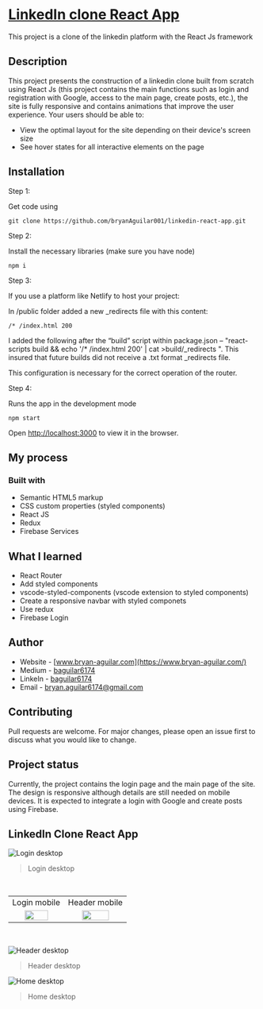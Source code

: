 # [LinkedIn clone React App](https://linkedin-clone-react-app.netlify.app/)

This project is a clone of the linkedin platform with the React Js framework

## Description

This project presents the construction of a linkedin clone built from scratch using React Js (this project contains the main functions such as login and registration with Google, access to the main page, create posts, etc.), the site is fully responsive and contains animations that improve the user experience. Your users should be able to:

- View the optimal layout for the site depending on their device's screen size
- See hover states for all interactive elements on the page

## Installation

Step 1:

Get code using

```
git clone https://github.com/bryanAguilar001/linkedin-react-app.git
```

Step 2:

Install the necessary libraries (make sure you have node)

```
npm i
```

Step 3:

If you use a platform like Netlify to host your project:

In /public folder added a new \_redirects file with this content:

```
/* /index.html 200
```

I added the following after the “build” script within package.json – "react-scripts build && echo '/\* /index.html 200' | cat >build/\_redirects ". This insured that future builds did not receive a .txt format \_redirects file.

This configuration is necessary for the correct operation of the router.

Step 4:

Runs the app in the development mode

```
npm start
```

Open [http://localhost:3000](http://localhost:3000) to view it in the browser.

## My process

### Built with

- Semantic HTML5 markup
- CSS custom properties (styled components)
- React JS
- Redux
- Firebase Services

## What I learned

- React Router
- Add styled components
- vscode-styled-components (vscode extension to styled components)
- Create a responsive navbar with styled componets
- Use redux
- Firebase Login

## Author

- Website - [www.bryan-aguilar.com](https://www.bryan-aguilar.com/)
- Medium - [baguilar6174](https://baguilar6174.medium.com/)
- LinkeIn - [baguilar6174](https://www.linkedin.com/in/baguilar6174)
- Email - [bryan.aguilar6174@gmail.com](mailto:bryan.aguilar6174@gmail.com)

## Contributing

Pull requests are welcome. For major changes, please open an issue first to discuss what you would like to change.

## Project status

Currently, the project contains the login page and the main page of the site. The design is responsive although details are still needed on mobile devices. It is expected to integrate a login with Google and create posts using Firebase.

## LinkedIn Clone React App

![Login desktop](https://github.com/bryanAguilar001/linkedin-react-app/blob/main/media/login-desktop.PNG?raw=true)

> Login desktop

<br>
<table>
  <tr>
    <td>Login mobile</td>
    <td>Header mobile</td>
  </tr>
  <tr>
    <td align="center" valign="center"><img src="https://github.com/bryanAguilar001/linkedin-react-app/blob/main/media/login-mobile.PNG?raw=true" width="70%"></td>
    <td align="center" valign="center"><img src="https://github.com/bryanAguilar001/linkedin-react-app/blob/main/media/header-mobile.PNG?raw=true" width="70%"></td>
  </tr>
 </table>
<br>

![Header desktop](https://github.com/bryanAguilar001/linkedin-react-app/blob/main/media/header-desktop.PNG?raw=true)

> Header desktop

![Home desktop](https://github.com/bryanAguilar001/linkedin-react-app/blob/main/media/home-desktop.PNG?raw=true)

> Home desktop
